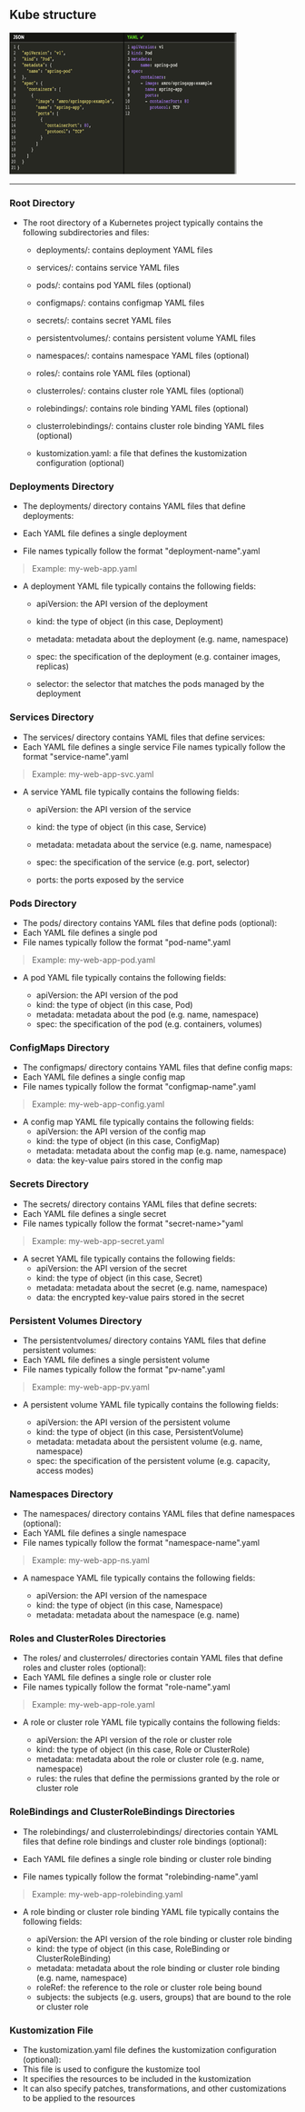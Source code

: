 ## Kube structure 

<img src="img.png" height=250px width=400px>

---



### Root Directory

+ The root directory of a Kubernetes project typically contains the following subdirectories and files:

  + deployments/: contains deployment YAML files

  + services/: contains service YAML files

  + pods/: contains pod YAML files (optional)

  + configmaps/: contains configmap YAML files

  + secrets/: contains secret YAML files
  
  + persistentvolumes/: contains persistent volume YAML files
  
  + namespaces/: contains namespace YAML files (optional)
  
  + roles/: contains role YAML files (optional)
  
  + clusterroles/: contains cluster role YAML files (optional)
  
  + rolebindings/: contains role binding YAML files (optional)
  
  + clusterrolebindings/: contains cluster role binding YAML files (optional)
  
  + kustomization.yaml: a file that defines the kustomization configuration (optional)


### Deployments Directory

+ The deployments/ directory contains YAML files that define deployments:
+ Each YAML file defines a single deployment

+ File names typically follow the format "deployment-name".yaml

> Example: my-web-app.yaml

+ A deployment YAML file typically contains the following fields:

  + apiVersion: the API version of the deployment
  
  + kind: the type of object (in this case, Deployment)

  + metadata: metadata about the deployment (e.g. name, namespace)
  
  + spec: the specification of the deployment (e.g. container images, replicas)
  
  + selector: the selector that matches the pods managed by the deployment

### Services Directory

+ The services/ directory contains YAML files that define services:
+ Each YAML file defines a single service
File names typically follow the format "service-name".yaml

>Example: my-web-app-svc.yaml

+ A service YAML file typically contains the following fields:

  + apiVersion: the API version of the service
  
  + kind: the type of object (in this case, Service)
  
  + metadata: metadata about the service (e.g. name, namespace)
  
  + spec: the specification of the service (e.g. port, selector)

  + ports: the ports exposed by the service


### Pods Directory

+ The pods/ directory contains YAML files that define pods (optional):
+ Each YAML file defines a single pod
+ File names typically follow the format "pod-name".yaml

> Example: my-web-app-pod.yaml

+ A pod YAML file typically contains the following fields:

  + apiVersion: the API version of the pod
  + kind: the type of object (in this case, Pod)
  + metadata: metadata about the pod (e.g. name, namespace)
  + spec: the specification of the pod (e.g. containers, volumes)


### ConfigMaps Directory

+ The configmaps/ directory contains YAML files that define config maps:
+ Each YAML file defines a single config map
+ File names typically follow the format "configmap-name".yaml

> Example: my-web-app-config.yaml

+ A config map YAML file typically contains the following fields:
  + apiVersion: the API version of the config map
  + kind: the type of object (in this case, ConfigMap)
  + metadata: metadata about the config map (e.g. name, namespace)
  + data: the key-value pairs stored in the config map

### Secrets Directory

+ The secrets/ directory contains YAML files that define secrets:
+ Each YAML file defines a single secret
+ File names typically follow the format "secret-name>"yaml

> Example: my-web-app-secret.yaml
+ A secret YAML file typically contains the following fields:
  + apiVersion: the API version of the secret
  + kind: the type of object (in this case, Secret)
  + metadata: metadata about the secret (e.g. name, namespace)
  + data: the encrypted key-value pairs stored in the secret

### Persistent Volumes Directory

+ The persistentvolumes/ directory contains YAML files that define persistent volumes:
+ Each YAML file defines a single persistent volume
+ File names typically follow the format "pv-name".yaml

> Example: my-web-app-pv.yaml

+ A persistent volume YAML file typically contains the following fields:

  + apiVersion: the API version of the persistent volume
  + kind: the type of object (in this case, PersistentVolume)
  + metadata: metadata about the persistent volume (e.g. name, namespace)
  + spec: the specification of the persistent volume (e.g. capacity, access modes)


### Namespaces Directory

+ The namespaces/ directory contains YAML files that define namespaces (optional):
+ Each YAML file defines a single namespace
+ File names typically follow the format "namespace-name".yaml

> Example: my-web-app-ns.yaml

+ A namespace YAML file typically contains the following fields:

  + apiVersion: the API version of the namespace
  + kind: the type of object (in this case, Namespace)
  + metadata: metadata about the namespace (e.g. name)

### Roles and ClusterRoles Directories

+ The roles/ and clusterroles/ directories contain YAML files that define roles and cluster roles (optional):
+ Each YAML file defines a single role or cluster role
+ File names typically follow the format "role-name".yaml

> Example: my-web-app-role.yaml

+ A role or cluster role YAML file typically contains the following fields:

  + apiVersion: the API version of the role or cluster role
  + kind: the type of object (in this case, Role or ClusterRole)
  + metadata: metadata about the role or cluster role (e.g. name, namespace)
  + rules: the rules that define the permissions granted by the role or cluster role

### RoleBindings and ClusterRoleBindings Directories

+ The rolebindings/ and clusterrolebindings/ directories contain YAML files that define role  bindings and cluster role bindings (optional):

+ Each YAML file defines a single role binding or cluster role binding
+ File names typically follow the format "rolebinding-name".yaml

> Example: my-web-app-rolebinding.yaml

+ A role binding or cluster role binding YAML file typically contains the following fields:

  + apiVersion: the API version of the role binding or cluster role binding
  + kind: the type of object (in this case, RoleBinding or ClusterRoleBinding)
  + metadata: metadata about the role binding or cluster role binding (e.g. name, namespace)
  + roleRef: the reference to the role or cluster role being bound
  + subjects: the subjects (e.g. users, groups) that are bound to the role or cluster role

### Kustomization File

+ The kustomization.yaml file defines the kustomization configuration (optional):
+ This file is used to configure the kustomize tool
+ It specifies the resources to be included in the kustomization
+ It can also specify patches, transformations, and other customizations to be applied to the resources
    